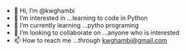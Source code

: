 - 👋 Hi, I’m @kwghambi
- 👀 I’m interested in ...learning to code in Python 
- 🌱 I’m currently learning ...pytho programing
- 💞️ I’m looking to collaborate on ...anyone who is interested
- 📫 How to reach me ...through kwghambi@gmail.com

<!---
kwghambi/kwghambi is a ✨ special ✨ repository because its `README.md` (this file) appears on your GitHub profile.
You can click the Preview link to take a look at your changes.
--->
